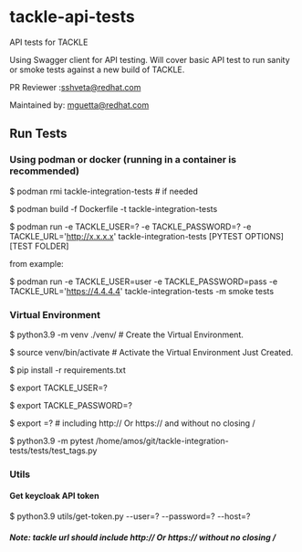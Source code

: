 # tackle-api-tests
API tests for TACKLE

Using Swagger client for API testing.
Will cover basic API test to run sanity or smoke tests against a new build of TACKLE.

PR Reviewer :sshveta@redhat.com

Maintained by: mguetta@redhat.com

## Run Tests

### Using podman or docker (running in a container is recommended)
$ podman rmi tackle-integration-tests # if needed

$ podman build -f Dockerfile -t tackle-integration-tests

$ podman run -e TACKLE_USER=? -e TACKLE_PASSWORD=? -e TACKLE_URL='http://x.x.x.x' tackle-integration-tests [PYTEST OPTIONS] [TEST FOLDER]


from example:

$ podman run -e TACKLE_USER=user -e TACKLE_PASSWORD=pass -e TACKLE_URL='https://4.4.4.4' tackle-integration-tests -m smoke tests


### Virtual Environment
$ python3.9 -m venv ./venv/ # Create the Virtual Environment.

$ source venv/bin/activate # Activate the Virtual Environment Just Created.

$ pip install -r requirements.txt

$ export TACKLE_USER=?

$ export TACKLE_PASSWORD=?

$ export =? # including http:// Or https:// and without no closing /

$ python3.9 -m pytest /home/amos/git/tackle-integration-tests/tests/test_tags.py

### Utils

#### Get keycloak API token
$ python3.9 utils/get-token.py --user=? --password=? --host=?

##### Note: tackle url should include http:// Or https:// without no closing /